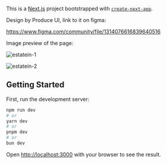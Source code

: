 This is a [Next.js](https://nextjs.org/) project bootstrapped with [`create-next-app`](https://github.com/vercel/next.js/tree/canary/packages/create-next-app).

Design by Produce UI, link to it on figma:

https://www.figma.com/community/file/1314076616839640516

Image preview of the page:

![estatein-1](https://github.com/cark316/EstateinLandingPage/assets/134771426/f812fad6-5400-42fc-832b-ea1387481bb6)

![estatein-2](https://github.com/cark316/EstateinLandingPage/assets/134771426/0db50976-a09f-4861-a975-765e111ed398)


## Getting Started

First, run the development server:

```bash
npm run dev
# or
yarn dev
# or
pnpm dev
# or
bun dev
```

Open [http://localhost:3000](http://localhost:3000) with your browser to see the result.
